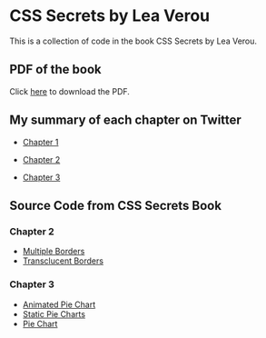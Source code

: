 # CSS Secrets by Lea Verou
This is a collection of code in the book CSS Secrets by Lea Verou.

## PDF of the book
Click [here](https://www.pdfdrive.com/css-secrets-better-solutions-to-everyday-web-design-problems-d183796971.html) to download the PDF.

## My summary of each chapter on Twitter
- [Chapter 1](https://twitter.com/itsjustchioma/status/1600073928206082048)

- [Chapter 2](https://twitter.com/itsjustchioma/status/1610345662175903744)

- [Chapter 3]()

## Source Code from CSS Secrets Book 
### Chapter 2
- [Multiple Borders](https://dabblet.com/gist/525eb8e9cdade71723c1)
- [Transclucent Borders](https://dabblet.com/gist/012289cc14106a1bd7a5)

### Chapter 3
- [Animated Pie Chart](https://dabblet.com/gist/722909b9808c14eb7300)
- [Static Pie Charts](https://dabblet.com/gist/66e1e52ac2a44ad87aa4)
- [Pie Chart](https://dabblet.com/gist/66e1e52ac2a44ad87aa4)
